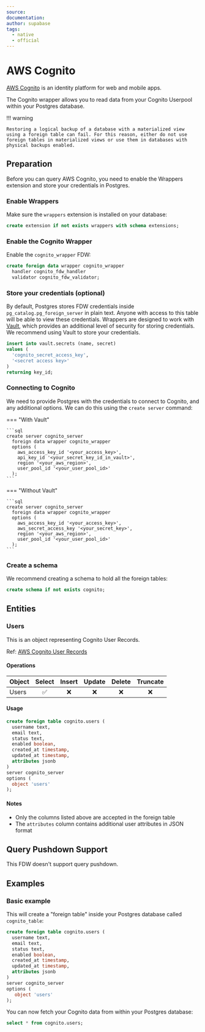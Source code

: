 ```yaml
---
source:
documentation:
author: supabase
tags:
  - native
  - official
---
```


# AWS Cognito

[AWS Cognito](https://docs.aws.amazon.com/cognito/latest/developerguide/what-is-amazon-cognito.html) is an identity platform for web and mobile apps.

The Cognito wrapper allows you to read data from your Cognito Userpool within your Postgres database.

!!! warning

    Restoring a logical backup of a database with a materialized view using a foreign table can fail. For this reason, either do not use foreign tables in materialized views or use them in databases with physical backups enabled.

## Preparation

Before you can query AWS Cognito, you need to enable the Wrappers extension and store your credentials in Postgres.

### Enable Wrappers

Make sure the `wrappers` extension is installed on your database:

```sql
create extension if not exists wrappers with schema extensions;
```

### Enable the Cognito Wrapper

Enable the `cognito_wrapper` FDW:

```sql
create foreign data wrapper cognito_wrapper
  handler cognito_fdw_handler
  validator cognito_fdw_validator;
```

### Store your credentials (optional)

By default, Postgres stores FDW credentials inside `pg_catalog.pg_foreign_server` in plain text. Anyone with access to this table will be able to view these credentials. Wrappers are designed to work with [Vault](https://supabase.com/docs/guides/database/vault), which provides an additional level of security for storing credentials. We recommend using Vault to store your credentials.

```sql
insert into vault.secrets (name, secret)
values (
  'cognito_secret_access_key',
  '<secret access key>'
)
returning key_id;
```

### Connecting to Cognito

We need to provide Postgres with the credentials to connect to Cognito, and any additional options. We can do this using the `create server` command:

=== "With Vault"

    ```sql
    create server cognito_server
      foreign data wrapper cognito_wrapper
      options (
        aws_access_key_id '<your_access_key>',
        api_key_id '<your_secret_key_id_in_vault>',
        region '<your_aws_region>',
        user_pool_id '<your_user_pool_id>'
      );
    ```

=== "Without Vault"

    ```sql
    create server cognito_server
      foreign data wrapper cognito_wrapper
      options (
        aws_access_key_id '<your_access_key>',
        aws_secret_access_key '<your_secret_key>',
        region '<your_aws_region>',
        user_pool_id '<your_user_pool_id>'
      );
    ```

### Create a schema

We recommend creating a schema to hold all the foreign tables:

```sql
create schema if not exists cognito;
```

## Entities

### Users

This is an object representing Cognito User Records.

Ref: [AWS Cognito User Records](https://docs.aws.amazon.com/cognito/latest/developerguide/cognito-user-identity-pools.html)

#### Operations

| Object | Select | Insert | Update | Delete | Truncate |
| ------ | :----: | :----: | :----: | :----: | :------: |
| Users  |   ✅    |   ❌    |   ❌    |   ❌    |    ❌     |

#### Usage

```sql
create foreign table cognito.users (
  username text,
  email text,
  status text,
  enabled boolean,
  created_at timestamp,
  updated_at timestamp,
  attributes jsonb
)
server cognito_server
options (
  object 'users'
);
```

#### Notes

- Only the columns listed above are accepted in the foreign table
- The `attributes` column contains additional user attributes in JSON format

## Query Pushdown Support

This FDW doesn't support query pushdown.

## Examples

### Basic example

This will create a "foreign table" inside your Postgres database called `cognito_table`:

```sql
create foreign table cognito.users (
  username text,
  email text,
  status text,
  enabled boolean,
  created_at timestamp,
  updated_at timestamp,
  attributes jsonb
)
server cognito_server
options (
   object 'users'
);
```

You can now fetch your Cognito data from within your Postgres database:

```sql
select * from cognito.users;
```
